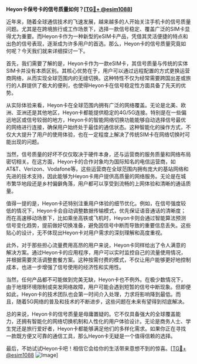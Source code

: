 **Heyon卡保号卡的信号质量如何？[[TG💪+ @esim1088](https://t.me/s/esim1088)]**

近年来，随着全球通信技术的飞速发展，越来越多的人开始关注手机卡的信号质量问题。尤其是在跨境旅行或工作场景下，选择一款信号稳定、覆盖广泛的SIM卡显得尤为重要。而Heyon卡作为一种新型的eSIM卡产品，凭借其灵活便捷的特点和出色的信号表现，逐渐成为许多用户的首选。那么，Heyon卡的信号质量究竟如何呢？今天我们就来详细探讨一下。

首先，我们需要了解的是，Heyon卡作为一款eSIM卡，其信号质量与传统的实体SIM卡并没有本质区别。其核心优势在于，用户可以通过远程配置的方式更换运营商网络，从而实现全球范围内的无缝切换。这种特性不仅为经常需要跨国出差或旅行的人群提供了极大的便利，也使得Heyon卡在信号稳定性方面具备了先天的优势。

从实际体验来看，Heyon卡在全球范围内拥有广泛的网络覆盖。无论是北美、欧洲、亚洲还是其他地区，Heyon卡都能提供稳定的4G/5G连接。特别是在一些偏远地区或信号较弱的地方，Heyon卡的智能网络切换功能能够自动选择信号最优的网络进行连接，确保用户始终处于最佳的通信状态。这种智能化的操作方式，不仅大大提升了用户的使用体验，也在一定程度上解决了传统SIM卡在网络切换时可能出现的问题。

当然，信号质量的好坏不仅仅取决于硬件本身，还与运营商的服务质量和网络布局密切相关。在这方面，Heyon卡的合作对象均为国际知名的电信运营商，如AT&T、Verizon、Vodafone等。这些运营商在全球范围内拥有庞大的基站网络和先进的技术支持，因此能够为Heyon卡用户提供高质量的网络服务。无论是在城市繁华地段还是乡村偏僻角落，用户都可以享受到流畅的上网体验和清晰的通话质量。

值得一提的是，Heyon卡还特别注重用户体验的细节优化。例如，在信号强度较低的情况下，Heyon卡会自动调整数据传输模式，优先保证语音通话的清晰度；而在高速移动场景下，比如乘坐高铁或飞机时，Heyon卡则会通过智能算法预测信号变化趋势，提前做好切换准备，避免因信号中断而导致的重要信息丢失。这些贴心的设计，无不体现出Heyon卡对用户需求的深刻理解和高度重视。

此外，对于那些担心流量费用高昂的用户来说，Heyon卡同样给出了令人满意的解决方案。通过Heyon卡的应用程序，用户可以实时监控自己的流量使用情况，并根据需要灵活调整套餐方案。这种按需付费的模式，不仅让用户能够更好地控制成本，也进一步增强了信号使用的经济性和实用性。

当然，任何产品都不可能做到完美无缺，Heyon卡也不例外。在极少数情况下，由于地理环境限制或突发网络故障，用户可能会遇到短暂的信号中断现象。但即便如此，Heyon卡的技术团队也会第一时间介入处理，力求将影响降到最低。而且，随着5G网络的普及和技术的不断进步，这些问题在未来有望得到彻底解决。

总的来说，Heyon卡的信号质量是毋庸置疑的。它不仅具备强大的全球覆盖能力，还拥有智能化的网络切换机制和人性化的用户体验设计。无论是商务人士、学生党还是旅行爱好者，Heyon卡都能够满足他们的多样化需求。如果你正在寻找一款既方便又可靠的通信工具，那么Heyon卡无疑是一个值得信赖的选择。

最后，不妨试试Heyon卡吧！相信它会给你的生活带来意想不到的惊喜。[[TG💪+ @esim1088](https://t.me/s/esim1088) ![Image](https://i.postimg.cc/4NQfJmqS/Snipaste-2025-05-13-00-14-12.png)]